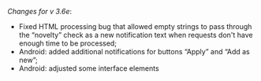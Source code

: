 _Changes for v 3.6e_:
- Fixed HTML processing bug that allowed empty strings to pass through the “novelty” check as a new notification text when requests don't have enough time to be processed;
- Android: added additional notifications for buttons “Apply” and “Add as new”;
- Android: adjusted some interface elements
